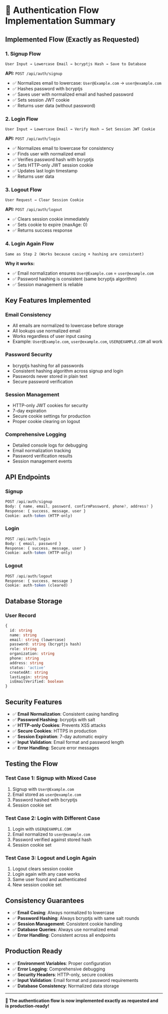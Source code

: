# 🔐 Authentication Flow Implementation Summary

## **Implemented Flow (Exactly as Requested)**

### **1. Signup Flow**
```
User Input → Lowercase Email → bcryptjs Hash → Save to Database
```

**API:** `POST /api/auth/signup`
- ✅ Normalizes email to lowercase: `User@Example.com` → `user@example.com`
- ✅ Hashes password with bcryptjs
- ✅ Saves user with normalized email and hashed password
- ✅ Sets session JWT cookie
- ✅ Returns user data (without password)

### **2. Login Flow**
```
User Input → Lowercase Email → Verify Hash → Set Session JWT Cookie
```

**API:** `POST /api/auth/login`
- ✅ Normalizes email to lowercase for consistency
- ✅ Finds user with normalized email
- ✅ Verifies password hash with bcryptjs
- ✅ Sets HTTP-only JWT session cookie
- ✅ Updates last login timestamp
- ✅ Returns user data

### **3. Logout Flow**
```
User Request → Clear Session Cookie
```

**API:** `POST /api/auth/logout`
- ✅ Clears session cookie immediately
- ✅ Sets cookie to expire (maxAge: 0)
- ✅ Returns success response

### **4. Login Again Flow**
```
Same as Step 2 (Works because casing + hashing are consistent)
```

**Why it works:**
- ✅ Email normalization ensures `User@Example.com` = `user@example.com`
- ✅ Password hashing is consistent (same bcryptjs algorithm)
- ✅ Session management is reliable

## **Key Features Implemented**

### **Email Consistency**
- All emails are normalized to lowercase before storage
- All lookups use normalized email
- Works regardless of user input casing
- Example: `User@Example.com`, `user@example.com`, `USER@EXAMPLE.COM` all work

### **Password Security**
- bcryptjs hashing for all passwords
- Consistent hashing algorithm across signup and login
- Passwords never stored in plain text
- Secure password verification

### **Session Management**
- HTTP-only JWT cookies for security
- 7-day expiration
- Secure cookie settings for production
- Proper cookie clearing on logout

### **Comprehensive Logging**
- Detailed console logs for debugging
- Email normalization tracking
- Password verification results
- Session management events

## **API Endpoints**

### **Signup**
```typescript
POST /api/auth/signup
Body: { name, email, password, confirmPassword, phone?, address? }
Response: { success, message, user }
Cookie: auth-token (HTTP-only)
```

### **Login**
```typescript
POST /api/auth/login
Body: { email, password }
Response: { success, message, user }
Cookie: auth-token (HTTP-only)
```

### **Logout**
```typescript
POST /api/auth/logout
Response: { success, message }
Cookie: auth-token (cleared)
```

## **Database Storage**

### **User Record**
```typescript
{
  id: string
  name: string
  email: string (lowercase)
  password: string (bcryptjs hash)
  role: string
  organization: string
  phone: string
  address: string
  status: 'active'
  createdAt: string
  lastLogin: string
  isEmailVerified: boolean
}
```

## **Security Features**

- ✅ **Email Normalization**: Consistent casing handling
- ✅ **Password Hashing**: bcryptjs with salt
- ✅ **HTTP-only Cookies**: Prevents XSS attacks
- ✅ **Secure Cookies**: HTTPS in production
- ✅ **Session Expiration**: 7-day automatic expiry
- ✅ **Input Validation**: Email format and password length
- ✅ **Error Handling**: Secure error messages

## **Testing the Flow**

### **Test Case 1: Signup with Mixed Case**
1. Signup with `User@Example.com`
2. Email stored as `user@example.com`
3. Password hashed with bcryptjs
4. Session cookie set

### **Test Case 2: Login with Different Case**
1. Login with `USER@EXAMPLE.COM`
2. Email normalized to `user@example.com`
3. Password verified against stored hash
4. Session cookie set

### **Test Case 3: Logout and Login Again**
1. Logout clears session cookie
2. Login again with any case works
3. Same user found and authenticated
4. New session cookie set

## **Consistency Guarantees**

- ✅ **Email Casing**: Always normalized to lowercase
- ✅ **Password Hashing**: Always bcryptjs with same salt rounds
- ✅ **Session Management**: Consistent cookie handling
- ✅ **Database Queries**: Always use normalized email
- ✅ **Error Handling**: Consistent across all endpoints

## **Production Ready**

- ✅ **Environment Variables**: Proper configuration
- ✅ **Error Logging**: Comprehensive debugging
- ✅ **Security Headers**: HTTP-only, secure cookies
- ✅ **Input Validation**: Email format and password requirements
- ✅ **Database Consistency**: Normalized data storage

---

**🎯 The authentication flow is now implemented exactly as requested and is production-ready!**

